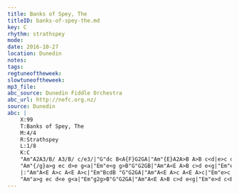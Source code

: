 ```yaml
---
title: Banks of Spey, The
titleID: banks-of-spey-the.md
key: C
rhythm: strathspey
mode:
date: 2016-10-27
location: Dunedin
notes:
tags:
regtuneoftheweek:
slowtuneoftheweek:
mp3_file:
abc_source: Dunedin Fiddle Orchestra
abc_url: http://nefc.org.nz/
source: Dunedin
abc: |
    X:99
    T:Banks of Spey, The
    M:4/4
    R:Strathspey
    L:1/8
    K:C
    "Am"A2A3/B/ A3/B/ c/e3/|"G"dc B<A{F}G2GA|"Am"{E}A2A>B A>B c<d|e>c de"G"g2g2|
    "Am"{/g}a>g ec d>e g<a|"Em"e<g g>B"G"G2GB|"Am"A<E A>B c>d e<g|"Em"e>d c<B"Am"{/B}A2A2:|
    |:"Am"A<E A>c A<E A>c|"Em"BcdB "G"G2GA|"Am"A<E A>c A<E A>c|"Em"e>c d<e"G"g2g2|
    "Am"a>g ec d<e g<a|"Em"g2g>B"G"G2GA|"Am"A<E A>B c>d e<g|"Em"e>d c<B"Am"{/B}A2A2:|
---
```

